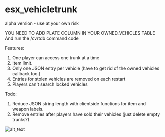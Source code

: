 # esx_vehicletrunk
alpha version - use at your own risk  

YOU NEED TO ADD PLATE COLUMN IN YOUR OWNED_VEHICLES TABLE  
And run the /cvrtdb command code

Features:  
1. One player can access one trunk at a time
2. Item limit. 
3. Only one JSON entry per vehicle (have to get rid of the owned vehicles callback too.)
4. Entries for stolen vehicles are removed on each restart
5. Players can't search locked vehicles

Todo:
1. Reduce JSON string length with clientside functions for item and weapon labels.
2. Remove entries after players have sold their vehicles (just delete empty trunks?)


![alt_text](https://i.imgur.com/oHkWuul.jpg)


